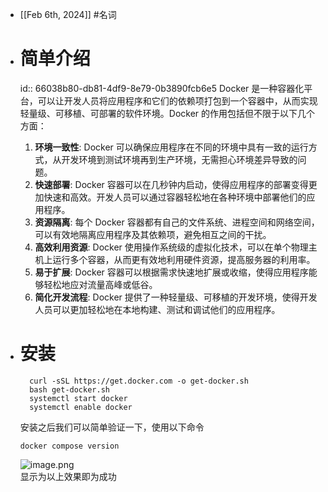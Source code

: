 - [[Feb 6th, 2024]] #名词
- # 简单介绍
  id:: 66038b80-db81-4df9-8e79-0b3890fcb6e5
  Docker 是一种容器化平台，可以让开发人员将应用程序和它们的依赖项打包到一个容器中，从而实现轻量级、可移植、可部署的软件环境。Docker 的作用包括但不限于以下几个方面：  
  
  1. **环境一致性**: Docker 可以确保应用程序在不同的环境中具有一致的运行方式，从开发环境到测试环境再到生产环境，无需担心环境差异导致的问题。  
  2. **快速部署**: Docker 容器可以在几秒钟内启动，使得应用程序的部署变得更加快速和高效。开发人员可以通过容器轻松地在各种环境中部署他们的应用程序。  
  3. **资源隔离**: 每个 Docker 容器都有自己的文件系统、进程空间和网络空间，可以有效地隔离应用程序及其依赖项，避免相互之间的干扰。  
  4. **高效利用资源**: Docker 使用操作系统级的虚拟化技术，可以在单个物理主机上运行多个容器，从而更有效地利用硬件资源，提高服务器的利用率。  
  5. **易于扩展**: Docker 容器可以根据需求快速地扩展或收缩，使得应用程序能够轻松地应对流量高峰或低谷。  
  6. **简化开发流程**: Docker 提供了一种轻量级、可移植的开发环境，使得开发人员可以更加轻松地在本地构建、测试和调试他们的应用程序。
- # 安装
  ```shell
    curl -sSL https://get.docker.com -o get-docker.sh
    bash get-docker.sh
    systemctl start docker
    systemctl enable docker
  ```
  安装之后我们可以简单验证一下，使用以下命令  
  ```shell
  docker compose version
  ```
  ![image.png](https://wima.resoras.com/2024/03/13/65f1bbabafc6d.webp)  
  显示为以上效果即为成功